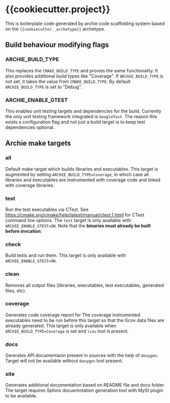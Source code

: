 {{cookiecutter.project}}
===========

This is boilerplate code generated by archie code scaffolding system based on the `{{cookiecutter._archetype}}` archetype.

Build behaviour modifying flags
-------------------------------

### ARCHIE_BUILD_TYPE

This replaces the `CMAKE_BUILD_TYPE` and provies the same functionality. It also provides additional build types like "Coverage". If `ARCHIE_BUILD_TYPE` is not set, it takes the value from `CMAKE_BUILD_TYPE`. By default `ARCHIE_BUILD_TYPE` is set to "Debug".

### ARCHIE_ENABLE_GTEST

This enables unit testing targets and dependencies for the build. Currently the only unit testing framework integrated is `GoogleTest`. The reason this exists a configuration flag and not just a build target is to keep test dependencies optional.

Archie make targets
-------------------

### all

Default make target which builds libraries and executables. This target is augmented by setting `ARCHIE_BUILD_TYPE=Coverage`, in which case all libraries and executables are instrumented with coverage code and linked with coverage libraries.

### test

Run the test executables via CTest. See https://cmake.org/cmake/help/latest/manual/ctest.1.html for CTest command line options. The `test` target is only available with `ARCHIE_ENABLE_GTEST=ON`. Note that the **binaries must already be built before invcation**.

### check

Build tests and run them. This target is only available with `ARCHIE_ENABLE_GTEST=ON`.

### clean

Removes all output files (libraries, executables, test executables, generated files, etc).

### coverage

Generates code coverage report for The coverage instrumented executables need to be run before this target so that the Gcov data files are already generated. This target is only available when `ARCHIE_BUILD_TYPE=Coverage` is set and `lcov` tool is present.

### docs

Gererates API documentaion present in sources with the help of `doxygen`. Target will not be available without `doxygen` tool present.

### site

Generates additional documentation based on README file and docs folder. The target requires Sphinx docuemntation generation tool with MySt plugin to be available. 


